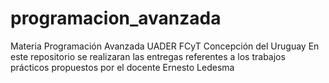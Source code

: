 # programacion_avanzada
Materia Programación Avanzada UADER FCyT Concepción del Uruguay
En este repositorio se realizaran las entregas referentes a los trabajos prácticos propuestos por el docente Ernesto Ledesma
